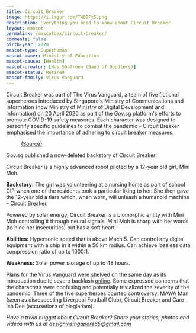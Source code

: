 ```yaml
---
title: Circuit Breaker
image: https://i.imgur.com/TW0BFt5.png
description: Everything you need to know about Circuit Breaker
layout: mascot
permalink: /mascotdex/circuit-breaker/
comments: false
birth-year: 2020
mascot-type: Superhuman
mascot-owner: Ministry of Education
mascot-cause: [Health]
mascot-creator: [Mas Shafreen (Band of Doodlers)]
mascot-status: Retired
mascot-family: Virus Vanguard
---
```


Circuit Breaker was part of The Virus Vanguard, a team of five fictional superheroes introduced by Singapore's Ministry of Communications and Information (now Ministry of Ministry of Digital Development and Information) on 20 April 2020 as part of the Gov.sg platform's efforts to promote COVID-19 safety measures. Each character was designed to personify specific guidelines to combat the pandemic - Circuit Breaker emphasised the importance of adhering to circuit breaker measures.

<figure>
  <img src="https://i.imgur.com/Q1tbQDr.jpg" alt="">
  <figcaption><a href="https://archive.ph/h1bIE">(Source)</a></figcaption>
</figure>

Gov.sg published a now-deleted backstory of Circuit Breaker:

Circuit Breaker is a highly advanced robot piloted by a 12-year old girl, Mini Moh.
 
<strong>Backstory:</strong>
The girl was volunteering at a nursing home as part of school CIP when one of the residents took a particular liking to her. She then gave the 12-year old a tiara which, when worn, will unleash a humanoid machine – Circuit Breaker.

Powered by solar energy, Circuit Breaker is a biomorphic entity with Mini Moh controlling it through neural signals. Mini Moh is sharp with her words (to hide her insecurities) but has a soft heart.

<strong>Abilities:</strong>
Hypersonic speed that is above Mach 5.
Can control any digital equipment with a chip in it within a 50 km radius.
Can achieve lossless data compression ratio of up to 1000:1.

<strong>Weakness:</strong>
Solar power storage of up to 48 hours.

Plans for the Virus Vanguard were shelved on the same day as its introduction due to severe backlash <a href="https://www.channelnewsasia.com/singapore/covid-19-superhero-virus-vanguard-exit-a-day-after-introduced-765956">online</a>. Some expressed concerns that the characters were confusing and potentially trivialized the severity of the pandemic. Three of the five superheroes courted controversy: MAWA Man (seen as disrespecting Liverpool Football Club), Circuit Breaker and Care-leh Dee (accusations of plagiarism). 

<i>Have a trivia nugget about Circuit Breaker? Share your stories, photos and videos with us at designinsingapore65@gmail.com</i>

